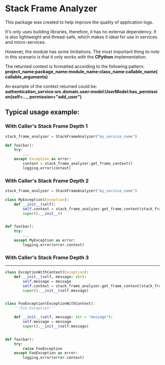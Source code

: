 # Stack Frame Analyzer
This package was created to help improve the quality of application logs.

It's only uses building libraries, therefore, it has no external dependency.
It is also lightweight and thread-safe, which makes it ideal for use in services and micro-services.

However, the module has some limitations.
The most important thing to note in this scenario is that it only works with the **CPython** implementation.

The returned context is formatted according to the following pattern:
    **project_name:package_name:module_name:class_name:callable_name(callable_arguments)**

An example of the context returned could be:
    **authentication_service:src.domain.user:model:UserModel:has_permission(self=..., permission="add_user")**

## Typical usage example:


### With Caller's Stack Frame Depth 1
```python
stack_frame_analyzer = StackFrameAnalyzer("my_service_name")

def foo(bar):
    try:
        ...
    except Exception as error:
        context = stack_frame_analyzer.get_frame_context()
        logging.error(context)
```

### With Caller's Stack Frame Depth 2
```python
stack_frame_analyzer = StackFrameAnalyzer("my_service_name")

class MyException(Exception):
    def __init__(self):
        self.context = stack_frame_analyzer.get_frame_context(stack_frame_depth=2)
        super().__init__()


def foo(bar):
    try:
        ...
    except MyException as error:
        logging.error(error.context)
```

### With Caller's Stack Frame Depth 3


------------

```python
class ExceptionWithContext(Exception):
    def __init__(self, message: str):
        self.message = message
        self.context = stack_frame_analyzer.get_frame_context(stack_frame_depth=3)
        super().__init__(self.message)


class FooException(ExceptionWithContext):
    '''Foo Exception'''

    def __init__(self, message: str = "message"):
        self.message = message
        super().__init__(self.message)


def foo(bar):
    try:
        raise FooException
    except FooException as error:
        logging.error(error.context)
```